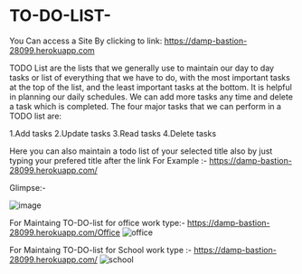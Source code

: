 # TO-DO-LIST-
You Can access a Site By clicking to link:  https://damp-bastion-28099.herokuapp.com

TODO List are the lists that we generally use to maintain our day to day tasks or list of everything that we have to do, with the most important tasks at the top of the list, and the least important tasks at the bottom. It is helpful in planning our daily schedules. We can add more tasks any time and delete a task which is completed. The four major tasks that we can perform in a TODO list are:

1.Add tasks
2.Update tasks
3.Read tasks
4.Delete tasks

Here you can also maintain a todo list of your selected title also by just typing your prefered title after the link 
For Example :- https://damp-bastion-28099.herokuapp.com/<your title>

Glimpse:-

  ![image](https://user-images.githubusercontent.com/78257712/179581866-49f758b3-218e-46e6-9a11-5f0e25f52a38.png)


For Maintaing TO-DO-list for office work type:- https://damp-bastion-28099.herokuapp.com/Office
![office](https://user-images.githubusercontent.com/78257712/179581521-1a35f7eb-0ba9-4039-b484-11e7ec708d1e.JPG)

For Maintaing TO-DO-list for School work type :- https://damp-bastion-28099.herokuapp.com/
![school](https://user-images.githubusercontent.com/78257712/179581721-a38de004-bc69-40f5-a9cd-2eec39aac499.JPG)
